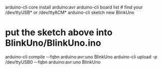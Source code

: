arduino-cli core install arduino:avr
arduino-cli board list                      # find your /dev/ttyUSB* or /dev/ttyACM*
arduino-cli sketch new BlinkUno
# put the sketch above into BlinkUno/BlinkUno.ino
arduino-cli compile --fqbn arduino:avr:uno BlinkUno
arduino-cli upload  -p /dev/ttyUSB0 --fqbn arduino:avr:uno BlinkUno